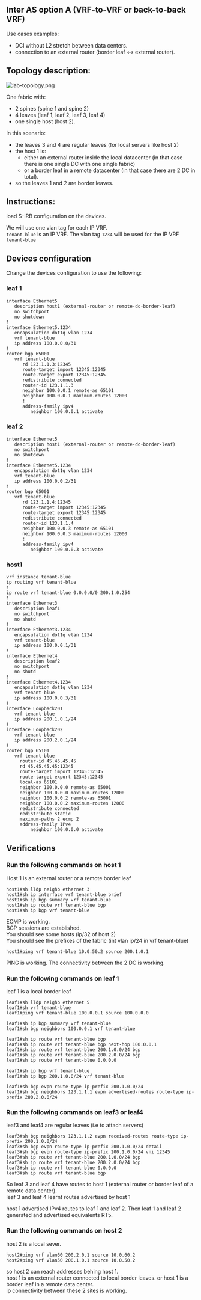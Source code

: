 ## Inter AS option A (VRF-to-VRF or back-to-back VRF) 

Use cases examples:  
- DCI without L2 stretch between data centers. 
- connection to an external router (border leaf <-> external router). 

## Topology description: 

![lab-topology.png](lab-topology.png) 

One fabric with:  
- 2 spines (spine 1 and spine 2) 
- 4 leaves (leaf 1, leaf 2, leaf 3, leaf 4) 
- one single host (host 2).  

In this scenario: 
- the leaves 3 and 4 are regular leaves (for local servers like host 2)   
- the host 1 is:  
  - either an external router inside the local datacenter (in that case there is one single DC with one single fabric) 
  - or a border leaf in a remote datacenter (in that case there are 2 DC in total).    
- so the leaves 1 and 2 are border leaves. 

## Instructions: 

load S-IRB configuration on the devices.  

We will use one vlan tag for each IP VRF.  
`tenant-blue` is an IP VRF. The vlan tag `1234` will be used for the IP VRF `tenant-blue`  

## Devices configuration 

Change the devices configuration to use the following: 

### leaf 1
```
interface Ethernet5
   description host1 (external-router or remote-dc-border-leaf)
   no switchport
   no shutdown
!
interface Ethernet5.1234
   encapsulation dot1q vlan 1234
   vrf tenant-blue
   ip address 100.0.0.0/31
!
router bgp 65001
   vrf tenant-blue
      rd 123.1.1.3:12345
      route-target import 12345:12345
      route-target export 12345:12345
      redistribute connected
      router-id 123.1.1.3
      neighbor 100.0.0.1 remote-as 65101
      neighbor 100.0.0.1 maximum-routes 12000
      !
      address-family ipv4
         neighbor 100.0.0.1 activate
```

### leaf 2 
```
interface Ethernet5
   description host1 (external-router or remote-dc-border-leaf)
   no switchport
   no shutdown
!
interface Ethernet5.1234
   encapsulation dot1q vlan 1234
   vrf tenant-blue
   ip address 100.0.0.2/31
!
router bgp 65001
   vrf tenant-blue
      rd 123.1.1.4:12345
      route-target import 12345:12345
      route-target export 12345:12345
      redistribute connected
      router-id 123.1.1.4
      neighbor 100.0.0.3 remote-as 65101
      neighbor 100.0.0.3 maximum-routes 12000
      !
      address-family ipv4
         neighbor 100.0.0.3 activate
```

### host1 
```
vrf instance tenant-blue
ip routing vrf tenant-blue 
!
ip route vrf tenant-blue 0.0.0.0/0 200.1.0.254
!
interface Ethernet3
   description leaf1
   no switchport
   no shutd
!
interface Ethernet3.1234
   encapsulation dot1q vlan 1234
   vrf tenant-blue
   ip address 100.0.0.1/31
!
interface Ethernet4
   description leaf2
   no switchport
   no shutd
!
interface Ethernet4.1234
   encapsulation dot1q vlan 1234
   vrf tenant-blue
   ip address 100.0.0.3/31
!
interface Loopback201
   vrf tenant-blue
   ip address 200.1.0.1/24
!
interface Loopback202
   vrf tenant-blue
   ip address 200.2.0.1/24
!
router bgp 65101
   vrf tenant-blue
     router-id 45.45.45.45
     rd 45.45.45.45:12345
     route-target import 12345:12345
     route-target export 12345:12345
     local-as 65101
     neighbor 100.0.0.0 remote-as 65001
     neighbor 100.0.0.0 maximum-routes 12000
     neighbor 100.0.0.2 remote-as 65001
     neighbor 100.0.0.2 maximum-routes 12000
     redistribute connected
     redistribute static
     maximum-paths 2 ecmp 2 
     address-family IPv4
         neighbor 100.0.0.0 activate
```

## Verifications  

### Run the following commands on host 1 

Host 1 is an external router or a remote border leaf
```
host1#sh lldp neighb ethernet 3
host1#sh ip interface vrf tenant-blue brief 
host1#sh ip bgp summary vrf tenant-blue
host1#sh ip route vrf tenant-blue bgp
host1#sh ip bgp vrf tenant-blue
```
ECMP is working.  
BGP sessions are established.  
You should see some hosts (ip/32 of host 2)  
You should see the prefixes of the fabric (int vlan ip/24 in vrf tenant-blue)  
```
host1#ping vrf tenant-blue 10.0.50.2 source 200.1.0.1
``` 

PING is working. The connectivity between the 2 DC is working.   

### Run the following commands on leaf 1 

leaf 1 is a local border leaf 

```
leaf1#sh lldp neighb ethernet 5
leaf1#sh vrf tenant-blue 
leaf1#ping vrf tenant-blue 100.0.0.1 source 100.0.0.0
```
```
leaf1#sh ip bgp summary vrf tenant-blue
leaf1#sh bgp neighbors 100.0.0.1 vrf tenant-blue
```
```
leaf1#sh ip route vrf tenant-blue bgp
leaf1#sh ip route vrf tenant-blue bgp next-hop 100.0.0.1
leaf1#sh ip route vrf tenant-blue 200.1.0.0/24 bgp
leaf1#sh ip route vrf tenant-blue 200.2.0.0/24 bgp 
leaf1#sh ip route vrf tenant-blue 0.0.0.0 
```
```
leaf1#sh ip bgp vrf tenant-blue
leaf1#sh ip bgp 200.1.0.0/24 vrf tenant-blue 
```
```
leaf1#sh bgp evpn route-type ip-prefix 200.1.0.0/24 
leaf1#sh bgp neighbors 123.1.1.1 evpn advertised-routes route-type ip-prefix 200.2.0.0/24
```

### Run the following commands on leaf3 or leaf4

leaf3 and leaf4 are regular leaves (i.e to attach servers)  

```
leaf3#sh bgp neighbors 123.1.1.2 evpn received-routes route-type ip-prefix 200.1.0.0/24
leaf3#sh bgp evpn route-type ip-prefix 200.1.0.0/24 detail
leaf3#sh bgp evpn route-type ip-prefix 200.1.0.0/24 vni 12345
leaf3#sh ip route vrf tenant-blue 200.1.0.0/24 bgp
leaf3#sh ip route vrf tenant-blue 200.2.0.0/24 bgp 
leaf3#sh ip route vrf tenant-blue 0.0.0.0 
leaf3#sh ip route vrf tenant-blue bgp 
```
So leaf 3 and leaf 4 have routes to host 1 (external router or border leaf of a remote data center).  
leaf 3 and leaf 4 learnt routes advertised by host 1  

host 1 advertised IPv4 routes to leaf 1 and leaf 2. Then leaf 1 and leaf 2 generated and advertised equivalents RT5.  

### Run the following commands on host 2 

host 2 is a local sever. 

```
host2#ping vrf vlan60 200.2.0.1 source 10.0.60.2
host2#ping vrf vlan50 200.1.0.1 source 10.0.50.2
```
so host 2 can reach addresses behing host 1.  
host 1 is an external router connected to local border leaves. or host 1 is a border leaf in a remote data center.   
ip connectivity between these 2 sites is working.   
